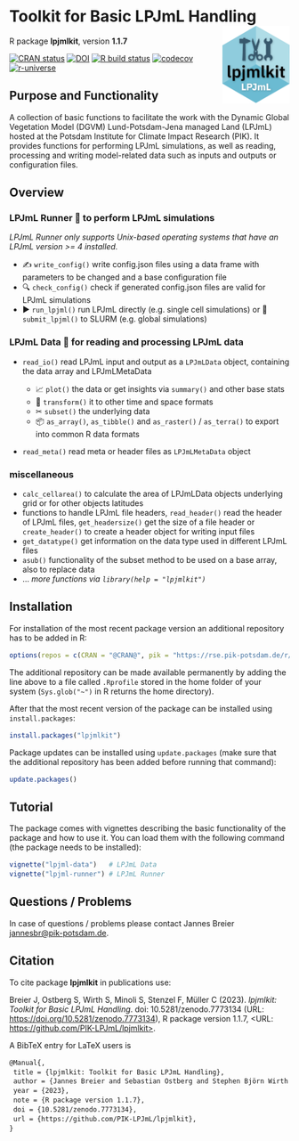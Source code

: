 # Toolkit for Basic LPJmL Handling <a href=''><img src='inst/img/logo.png' align='right' height='139' /></a>

R package **lpjmlkit**, version **1.1.7**

[![CRAN status](https://www.r-pkg.org/badges/version/lpjmlkit)](https://cran.r-project.org/package=lpjmlkit) [![DOI](https://zenodo.org/badge/DOI/10.5281/zenodo.7773134.svg)](https://doi.org/10.5281/zenodo.7773134) [![R build status](https://github.com/PIK-LPJmL/lpjmlkit/workflows/check/badge.svg)](https://github.com/PIK-LPJmL/lpjmlkit/actions) [![codecov](https://codecov.io/gh/PIK-LPJmL/lpjmlkit/branch/master/graph/badge.svg)](https://app.codecov.io/gh/PIK-LPJmL/lpjmlkit) [![r-universe](https://pik-piam.r-universe.dev/badges/lpjmlkit)](https://pik-piam.r-universe.dev/builds)

## Purpose and Functionality

A collection of basic functions to facilitate the work with the
    Dynamic Global Vegetation Model (DGVM) Lund-Potsdam-Jena managed Land
    (LPJmL) hosted at the Potsdam Institute for Climate Impact Research (PIK).
    It provides functions for performing LPJmL simulations, as well as reading,
    processing and writing model-related data such as inputs and outputs or
    configuration files.
## Overview

### **LPJmL Runner &#127939;**  to perform LPJmL simulations
   *LPJmL Runner only supports Unix-based operating systems that have an LPJmL version >= 4 installed.*
- &#9997; `write_config()` write config.json files using a data frame with parameters to be changed and a base configuration file
- &#128269; `check_config()` check if generated config.json files are valid for LPJmL simulations
- &#9654; `run_lpjml()` run LPJmL directly (e.g. single cell simulations) or &#128640; `submit_lpjml()` to SLURM (e.g. global simulations)


### **LPJmL Data &#128190;** for reading and processing LPJmL data
- `read_io()` read LPJmL input and output as a `LPJmLData` object, containing the data array and LPJmLMetaData
    - &#128200; `plot()` the data or get insights via `summary()` and other base stats
    - &#128257; `transform()` it to other time and space formats
    - &#9986; `subset()` the underlying data
    - &#128230; `as_array()`, `as_tibble()` and `as_raster()` / `as_terra()` to export into common R data formats

- `read_meta()` read meta or header files as `LPJmLMetaData` object

### **miscellaneous**
- `calc_cellarea()` to calculate the area of LPJmLData objects underlying grid
or for other objects latitudes
- functions to handle LPJmL file headers, `read_header()` read the header of LPJmL files, `get_headersize()` get the size of a file header or `create_header()` to create a header object for writing input files
- `get_datatype()` get information on the data type used in different LPJmL files
- `asub()` functionality of the subset method to be used on a base array, also to replace data
- ... *more functions via `library(help = "lpjmlkit")`*

## Installation

For installation of the most recent package version an additional repository has to be added in R:

```r
options(repos = c(CRAN = "@CRAN@", pik = "https://rse.pik-potsdam.de/r/packages"))
```
The additional repository can be made available permanently by adding the line above to a file called `.Rprofile` stored in the home folder of your system (`Sys.glob("~")` in R returns the home directory).

After that the most recent version of the package can be installed using `install.packages`:

```r 
install.packages("lpjmlkit")
```

Package updates can be installed using `update.packages` (make sure that the additional repository has been added before running that command):

```r 
update.packages()
```

## Tutorial

The package comes with vignettes describing the basic functionality of the package and how to use it. You can load them with the following command (the package needs to be installed):

```r
vignette("lpjml-data")   # LPJmL Data
vignette("lpjml-runner") # LPJmL Runner
```

## Questions / Problems

In case of questions / problems please contact Jannes Breier <jannesbr@pik-potsdam.de>.

## Citation

To cite package **lpjmlkit** in publications use:

Breier J, Ostberg S, Wirth S, Minoli S, Stenzel F, Müller C (2023). _lpjmlkit: Toolkit for Basic LPJmL Handling_. doi: 10.5281/zenodo.7773134 (URL: https://doi.org/10.5281/zenodo.7773134), R package version 1.1.7, <URL: https://github.com/PIK-LPJmL/lpjmlkit>.

A BibTeX entry for LaTeX users is

 ```latex
@Manual{,
  title = {lpjmlkit: Toolkit for Basic LPJmL Handling},
  author = {Jannes Breier and Sebastian Ostberg and Stephen Björn Wirth and Sara Minoli and Fabian Stenzel and Christoph Müller},
  year = {2023},
  note = {R package version 1.1.7},
  doi = {10.5281/zenodo.7773134},
  url = {https://github.com/PIK-LPJmL/lpjmlkit},
}
```
